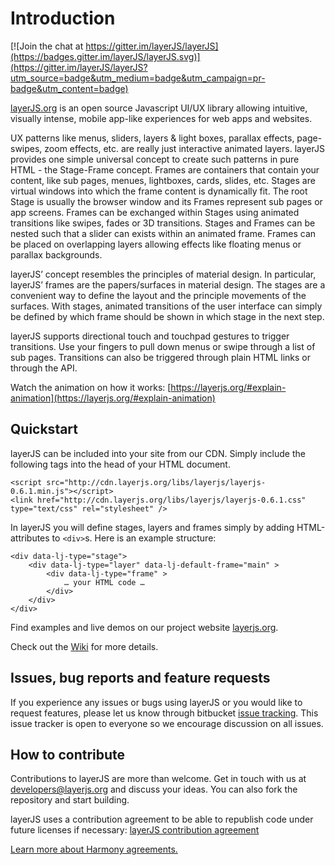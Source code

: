 # Introduction #

[![Join the chat at https://gitter.im/layerJS/layerJS](https://badges.gitter.im/layerJS/layerJS.svg)](https://gitter.im/layerJS/layerJS?utm_source=badge&utm_medium=badge&utm_campaign=pr-badge&utm_content=badge)

[layerJS.org](https://layerjs.org) is an open source Javascript UI/UX library allowing intuitive, visually intense, mobile app-like experiences for web apps and websites. 

UX patterns like menus, sliders, layers & light boxes, parallax effects, page-swipes, zoom effects, etc. are really just interactive animated layers. layerJS provides one simple universal concept to create such patterns in pure HTML - the Stage-Frame concept. Frames are containers that contain your content, like sub pages, menues, lightboxes, cards, slides, etc. Stages are virtual windows into which the frame content is dynamically fit. The root Stage is usually the browser window and its Frames represent sub pages or app screens. Frames can be exchanged within Stages using animated transitions like swipes, fades or 3D transitions. Stages and Frames can be nested such that a slider can exists within an animated frame. Frames can be placed on overlapping layers allowing effects like floating menus or parallax backgrounds.

layerJS’ concept resembles the principles of material design. In particular, layerJS’ frames are the papers/surfaces in material design. The stages are a convenient way to define the layout and the principle movements of the surfaces. With stages, animated transitions of the user interface can simply be defined by which frame should be shown in which stage in the next step.

layerJS supports directional touch and touchpad gestures to trigger transitions. Use your fingers to pull down menus or swipe through a list of sub pages. Transitions can also be triggered through plain HTML links or through the API.

Watch the animation on how it works: [https://layerjs.org/#explain-animation](https://layerjs.org/#explain-animation)


## Quickstart ##

layerJS can be included into your site from our CDN. Simply include the following tags into the head of your HTML document.
```
<script src="http://cdn.layerjs.org/libs/layerjs/layerjs-0.6.1.min.js"></script>
<link href="http://cdn.layerjs.org/libs/layerjs/layerjs-0.6.1.css" type="text/css" rel="stylesheet" />
```

In layerJS you will define stages, layers and frames simply by adding HTML-attributes to `<div>`s. Here is an example structure:
```
<div data-lj-type="stage">
    <div data-lj-type="layer" data-lj-default-frame="main" >
        <div data-lj-type="frame" >
            … your HTML code …
        </div>
    </div>
</div>
```
Find examples and live demos on our project website [layerjs.org](http://layerjs.org/examples.html). 

Check out the [Wiki](https://github.com/layerJS/layerJS/wiki) for more details. 

## Issues, bug reports and feature requests ##

If you experience any issues or bugs using layerJS or you would like to request features, please let us know through bitbucket [issue tracking](https://github.com/layerJS/layerJS/issues). This issue tracker is open to everyone so we encourage discussion on all issues.

## How to contribute ##

Contributions to layerJS are more than welcome. Get in touch with us at [developers@layerjs.org](mailto:developers@layerjs.org) and discuss your ideas. You can also fork the repository and start building.

layerJS uses a contribution agreement to be able to republish code under future licenses if necessary:
[layerJS contribution agreement](https://github.com/layerJS/layerJS/blob/master/CONTRIBUTING.md)

[Learn more about Harmony agreements.](http://harmonyagreements.org)
